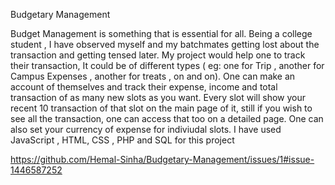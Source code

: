 
Budgetary Management

Budget Management is something that is essential for all. Being a college student , I have observed myself and my batchmates
getting lost about the transaction and getting tensed later. 
My project would help one to track their transaction, It could be of different types ( eg: one for Trip , another for Campus Expenses , another for treats , on and on).
One can make an account of themselves and track their expense, income and total transaction of as many new slots as you want.
Every slot will show your recent 10 transaction of that slot on the main page of it, still if you wish to see all the transaction, one can access that too on a detailed page.
One can also set your currency of expense for indiviudal slots.
I have used JavaScript , HTML, CSS , PHP and SQL for this project

https://github.com/Hemal-Sinha/Budgetary-Management/issues/1#issue-1446587252
